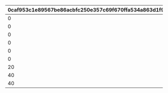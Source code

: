 |0caf953c1e89567be86acbfc250e357c69f670ffa534a863d1f9f4ed8a8aae39|ed559034ed3db32d60cdbdecfb526b2775f85ea00fe53976975eff4936fa7cee|f74d1e2c8b4b2c7d05ceda28745592702a751e02bfa3cd54ef688c0e89013bdd|1195fb20c2d8061f18616f56c5941759707548766d7fc7a830605e2ff467b288|70b109a664cbc6201b46e058088f6bce5a1db2bf93260323be6cc90e16559bc7|0041baded05342ba704cc075e5951a26608ff9397df4cb7d99d035b6196c7b2c|
| --- | --- | --- | --- | --- | --- |
|0|32000103|1|23040|0|0|
|0|32000103|2|46080|15|14|
|0|32000103|3|46080|17|16|
|0|32000106|1|14400|0|0|
|0|32000106|2|28800|19|18|
|0|32000106|3|28800|21|20|
|20|32000109|1|0|0|0|
|40|32000109|2|0|23|22|
|40|32000109|3|0|25|24|